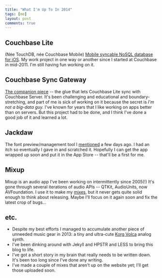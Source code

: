 ```yaml
---
title: "What I'm Up To In 2014"
tags: [me]
layout: post
comments: true
---
```


## Couchbase Lite

(Née TouchDB, née Couchbase Mobile) [Mobile syncable NoSQL database for iOS](http://www.couchbase.com/mobile#lite). My work project in one way or another since I started at Couchbase in mid-2011. I'm still having fun working on it.

## Couchbase Sync Gateway

[The companion piece](https://github.com/couchbase/sync_gateway) -- the glue that lets Couchbase Lite sync with Couchbase Server. It's been challenging and educational and boundary-stretching, and part of me is sick of working on it because the secret is _I'm not a big-data guy._ I've known for years that I like working on apps better than on servers. But this project had to be done, and I think I've done a good job of it and learned a lot.

## Jackdaw

The font preview/management tool I [mentioned](../../29/New-app-in-testing-Jackdaw/) a few days ago. I had an itch so eventually I gave in and scratched it. Hopefully I can get the app wrapped up soon and put it in the App Store -- that'll be a first for me.

## Mixup

Mixup is an audio app I've been working on intermittently since 2005(!) It's gone through several iterations of audio APIs -- QTKit, AudioUnits, now AVFoundation. I use it to make my [mixes](http://recordings.mooseyard.com), but it never gets quite solid enough to think about releasing. Maybe I'll focus on it again soon and fix the latest crop of bugs...

## etc.

* Despite my best efforts I managed to accumulate another piece of unneeded music gear in 2013: a tiny and ultra-cute [Korg Volca](http://www.youtube.com/watch?v=yhh_YMnKuVA) analog synth.
* I've been dinking around with Jekyll and HPSTR and LESS to bring this blog to life.
* I've got a short story in my brain that really needs to be written down. It's been too long since I've done any writing.
* I've made a couple of mixes that aren't up on the website yet; I'll get those uploaded soon.
